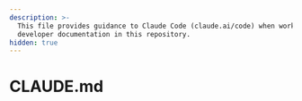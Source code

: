 ```yaml
---
description: >-
  This file provides guidance to Claude Code (claude.ai/code) when working with
  developer documentation in this repository.
hidden: true
---
```


# CLAUDE.md


